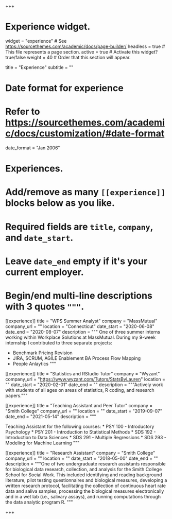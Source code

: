 +++
# Experience widget.
widget = "experience"  # See https://sourcethemes.com/academic/docs/page-builder/
headless = true  # This file represents a page section.
active = true  # Activate this widget? true/false
weight = 40  # Order that this section will appear.

title = "Experience"
subtitle = ""

# Date format for experience
#   Refer to https://sourcethemes.com/academic/docs/customization/#date-format
date_format = "Jan 2006"

# Experiences.
#   Add/remove as many `[[experience]]` blocks below as you like.
#   Required fields are `title`, `company`, and `date_start`.
#   Leave `date_end` empty if it's your current employer.
#   Begin/end multi-line descriptions with 3 quotes `"""`.
[[experience]]
  title = "WPS Summer Analyst"
  company = "MassMutual"
  company_url = ""
  location = "Connecticut"
  date_start = "2020-06-08"
  date_end = "2020-08-07"
  description = """
  One of three summer interns working within Workplace Solutions at MassMutual. During my 9-week internship I contributed to three separate projects:
  
  * Benchmark Pricing Revision
  * JIRA, SCRUM, AGILE Enablement BA Process Flow Mapping
  * People Anlaytics
  """

[[experience]]
  title = "Statistics and RStudio Tutor"
  company = "Wyzant"
  company_url = "https://www.wyzant.com/Tutors/StatsByLauren"
  location = ""
  date_start = "2020-02-01"
  date_end = ""
  description = """Actively work with students of all ages on areas of statistics, R coding, and research papers."""
  
  [[experience]]
  title = "Teaching Assistant and Peer Tutor"
  company = "Smith College"
  company_url = ""
  location = ""
  date_start = "2019-09-07"
  date_end = "2021-05-14"
  description = """
  
  Teaching Assistant for the following courses:
    * PSY 100 - Introductory Psychology
    * PSY 201 - Introduction to Statistical Methods
    * SDS 192 - Introduction to Data Sciences
    * SDS 291 - Multiple Regressions
    * SDS 293 - Modeling for Machine Learning
  """
  
  [[experience]]
  title = "Research Assistant"
  company = "Smith College"
  company_url = ""
  location = ""
  date_start = "2018-05-00"
  date_end = ""
  description = """One of two undergraduate research assistants responsible for biological data research, collection, and analysis for the Smith College School for Social Work. This included identifying and reading background literature, pilot testing questionnaires and biological measures, developing a written research protocol, facilitating the collection of continuous heart rate data and saliva samples, processing the biological measures electronically and in a wet lab (i.e., salivary assays), and running computations through the data analytic program R.
    """

+++
